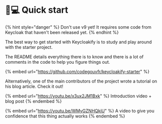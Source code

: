 # 👨💻 Quick start



{% hint style="danger" %}
Don't use v9 yet! It requires some code from Keycloak that haven't been released yet. &#x20;
{% endhint %}

The best way to get started with Keycloakify is to study and play around with the starter project. &#x20;

The README details everything there is to know and there is a lot of comments in the code to help you figure things out. &#x20;

{% embed url="https://github.com/codegouvfr/keycloakify-starter" %}

Alternatively, one of the main contributors of the project wrote a tutorial on his blog article. Check it out!&#x20;

{% embed url="https://youtu.be/x3ux2JM1Bxk" %}
Introduction video + blog post
{% endembed %}

{% embed url="https://youtu.be/WMyGZNHQkjU" %}
A video to give you confidence that this thing actually works
{% endembed %}
